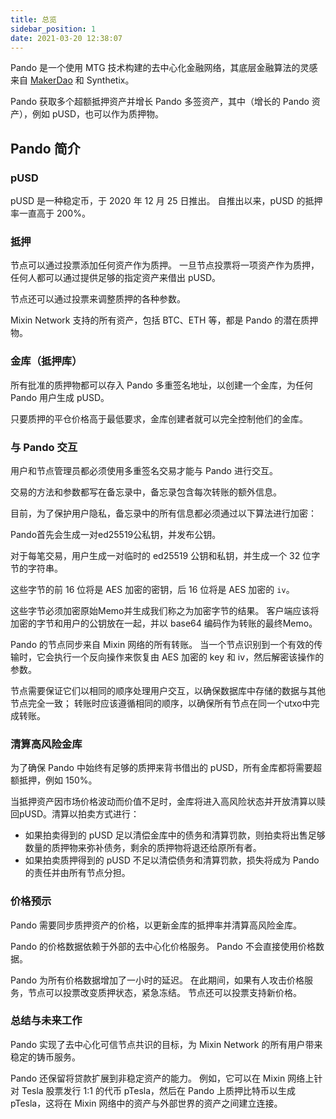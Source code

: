 ```yaml
---
title: 总览
sidebar_position: 1
date: 2021-03-20 12:38:07
---
```


Pando 是一个使用 MTG 技术构建的去中心化金融网络，其底层金融算法的灵感来自 [MakerDao](https://makerdao.com) 和 Synthetix。

Pando 获取多个超额抵押资产并增长 Pando 多签资产，其中（增长的 Pando 资产），例如 pUSD，也可以作为质押物。

## Pando 简介

### pUSD

pUSD 是一种稳定币，于 2020 年 12 月 25 日推出。 自推出以来，pUSD 的抵押率一直高于 200%。

### 抵押

节点可以通过投票添加任何资产作为质押。 一旦节点投票将一项资产作为质押，任何人都可以通过提供足够的指定资产来借出 pUSD。

节点还可以通过投票来调整质押的各种参数。

Mixin Network 支持的所有资产，包括 BTC、ETH 等，都是 Pando 的潜在质押物。

### 金库（抵押库）

所有批准的质押物都可以存入 Pando 多重签名地址，以创建一个金库，为任何 Pando 用户生成 pUSD。

只要质押的平仓价格高于最低要求，金库创建者就可以完全控制他们的金库。

### 与 Pando 交互

用户和节点管理员都必须使用多重签名交易才能与 Pando 进行交互。

交易的方法和参数都写在备忘录中，备忘录包含每次转账的额外信息。

目前，为了保护用户隐私，备忘录中的所有信息都必须通过以下算法进行加密：

Pando首先会生成一对ed25519公私钥，并发布公钥。

对于每笔交易，用户生成一对临时的 ed25519 公钥和私钥，并生成一个 32 位字节的字符串。

这些字节的前 16 位将是 AES 加密的密钥，后 16 位将是 AES 加密的 `iv`。

这些字节必须加密原始Memo并生成我们称之为加密字节的结果。 客户端应该将加密的字节和用户的公钥放在一起，并以 base64 编码作为转账的最终Memo。

Pando 的节点同步来自 Mixin 网络的所有转账。 当一个节点识别到一个有效的传输时，它会执行一个反向操作来恢复由 AES 加密的 key 和 iv，然后解密该操作的参数。

节点需要保证它们以相同的顺序处理用户交互，以确保数据库中存储的数据与其他节点完全一致； 转账时应该遵循相同的顺序，以确保所有节点在同一个utxo中完成转账。

### 清算高风险金库

为了确保 Pando 中始终有足够的质押来背书借出的 pUSD，所有金库都将需要超额抵押，例如 150%。

当抵押资产因市场价格波动而价值不足时，金库将进入高风险状态并开放清算以赎回pUSD。清算以拍卖方式进行：

- 如果拍卖得到的 pUSD 足以清偿金库中的债务和清算罚款，则拍卖将出售足够数量的质押物来弥补债务，剩余的质押物将退还给原所有者。
- 如果拍卖质押得到的 pUSD 不足以清偿债务和清算罚款，损失将成为 Pando 的责任并由所有节点分担。

### 价格预示

Pando 需要同步质押资产的价格，以更新金库的抵押率并清算高风险金库。

Pando 的价格数据依赖于外部的去中心化价格服务。 Pando 不会直接使用价格数据。

Pando 为所有价格数据增加了一小时的延迟。 在此期间，如果有人攻击价格服务，节点可以投票改变质押状态，紧急冻结。 节点还可以投票支持新价格。

### 总结与未来工作

Pando 实现了去中心化可信节点共识的目标，为 Mixin Network 的所有用户带来稳定的铸币服务。

Pando 还保留将贷款扩展到非稳定资产的能力。 例如，它可以在 Mixin 网络上针对 Tesla 股票发行 1:1 的代币 pTesla，然后在 Pando 上质押比特币以生成 pTesla，这将在 Mixin 网络中的资产与外部世界的资产之间建立连接。
